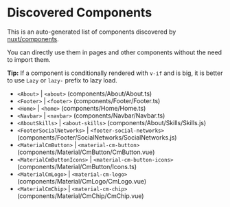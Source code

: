 # Discovered Components

This is an auto-generated list of components discovered by [nuxt/components](https://github.com/nuxt/components).

You can directly use them in pages and other components without the need to import them.

**Tip:** If a component is conditionally rendered with `v-if` and is big, it is better to use `Lazy` or `lazy-` prefix to lazy load.

- `<About>` | `<about>` (components/About/About.ts)
- `<Footer>` | `<footer>` (components/Footer/Footer.ts)
- `<Home>` | `<home>` (components/Home/Home.ts)
- `<Navbar>` | `<navbar>` (components/Navbar/Navbar.ts)
- `<AboutSkills>` | `<about-skills>` (components/About/Skills/Skills.js)
- `<FooterSocialNetworks>` | `<footer-social-networks>` (components/Footer/SocialNetworks/SocialNetworks.js)
- `<MaterialCmButton>` | `<material-cm-button>` (components/Material/CmButton/CmButton.vue)
- `<MaterialCmButtonIcons>` | `<material-cm-button-icons>` (components/Material/CmButton/Icons.ts)
- `<MaterialCmLogo>` | `<material-cm-logo>` (components/Material/CmLogo/CmLogo.vue)
- `<MaterialCmChip>` | `<material-cm-chip>` (components/Material/CmChip/CmChip.vue)
